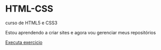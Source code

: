 # HTML-CSS
 curso de HTML5 e CSS3


Estou aprendendo a criar sites e agora vou gerenciar meus repositórios

<a href="https://ricardofragoso1988.github.io/HTML-CSS/exescicios/ex022/fundo006.html">Executa exercicio </a>